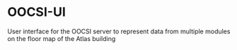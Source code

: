 # OOCSI-UI
User interface for the OOCSI server to represent data from multiple modules on the floor map of the Atlas building
